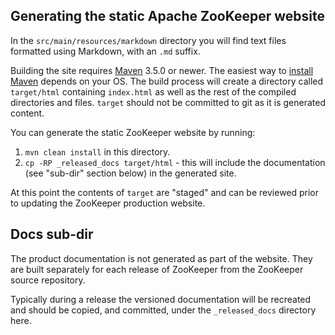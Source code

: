 ## Generating the static Apache ZooKeeper website

In the `src/main/resources/markdown` directory you will find text files formatted using Markdown, with an `.md` suffix.

Building the site requires [Maven](http://maven.apache.org/) 3.5.0 or newer. 
The easiest way to [install Maven](http://maven.apache.org/install.html) depends on your OS.
The build process will create a directory called `target/html` containing `index.html` as well as the rest of the
compiled directories and files. `target` should not be committed to git as it is generated content.

You can generate the static ZooKeeper website by running:

1. `mvn clean install` in this directory.
2. `cp -RP _released_docs target/html` - this will include the documentation (see "sub-dir" section below) in the generated site.

At this point the contents of `target` are "staged" and can be reviewed prior to updating the ZooKeeper
production website.

## Docs sub-dir

The product documentation is not generated as part of the website. They are built separately for each release 
of ZooKeeper from the ZooKeeper source repository.

Typically during a release the versioned documentation will be recreated and should be copied, and committed,
under the `_released_docs` directory here.
